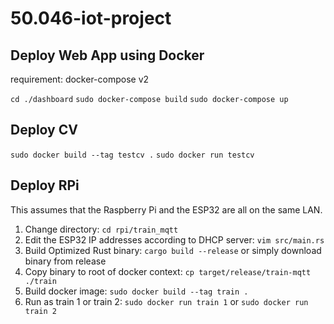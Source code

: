 # 50.046-iot-project

## Deploy Web App using Docker
requirement: docker-compose v2

```cd ./dashboard```
```sudo docker-compose build```
```sudo docker-compose up```

## Deploy CV

```sudo docker build --tag testcv .```
```sudo docker run testcv```

## Deploy RPi
This assumes that the Raspberry Pi and the ESP32 are all on the same LAN. </br>
1. Change directory: ```cd rpi/train_mqtt``` </br>
2. Edit the ESP32 IP addresses according to DHCP server: ```vim src/main.rs``` </br>
3. Build Optimized Rust binary: ```cargo build --release``` or simply download binary from release </br>
4. Copy binary to root of docker context: ```cp target/release/train-mqtt ./train``` </br>
5. Build docker image: ```sudo docker build --tag train .``` </br>
6. Run as train 1 or train 2: ```sudo docker run train 1``` or ```sudo docker run train 2``` </br>
